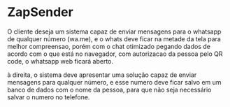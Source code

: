 # ZapSender
O cliente deseja um sistema capaz de enviar mensagens para o whatsapp de qualquer número (wa.me), e o whats deve ficar na metade da tela para melhor compreensao, porém com o chat otimizado pegando dados de acordo com o que está no navegador, com autorizacao da pessoa pelo QR code, o whatsapp web ficará aberto.

à direita, o sistema deve apresentar uma solução capaz de enviar mensagens para qualquer número, e esse numero deve ficar salvo em um banco de dados com o nome da pessoa, para que não seja necessário salvar o numero no telefone.
